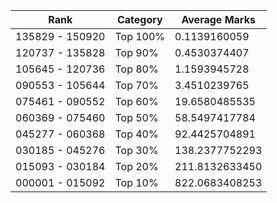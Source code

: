 | Rank | Category | Average Marks |
|------|----------|---------------|
| 135829 - 150920 | Top 100% | 0.1139160059 |
| 120737 - 135828 | Top 90% | 0.4530374407 |
| 105645 - 120736 | Top 80% | 1.1593945728 |
| 090553 - 105644 | Top 70% | 3.4510239765 |
| 075461 - 090552 | Top 60% | 19.6580485535 |
| 060369 - 075460 | Top 50% | 58.5497417784 |
| 045277 - 060368 | Top 40% | 92.4425704891 |
| 030185 - 045276 | Top 30% | 138.2377752293 |
| 015093 - 030184 | Top 20% | 211.8132633450 |
| 000001 - 015092 | Top 10% | 822.0683408253 |
